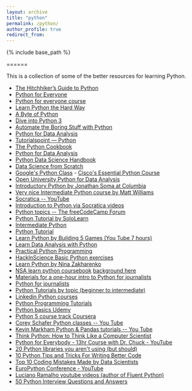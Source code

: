 ```yaml
---
layout: archive
title: "python"
permalink: /python/
author_profile: true
redirect_from:
---
```


{% include base_path %}

======

This is a collection of some of the better resources for learning Python.

- [The Hitchhiker’s Guide to Python](https://docs.python-guide.org/)
- [Python for Everyone](https://www.py4e.com/book)
- [Python for everyone course](https://www.py4e.com/lessons)
- [Learn Python the Hard Way](https://learnpythonthehardway.org/python3/)
- [A Byte of Python](https://python.swaroopch.com/)
- [Dive into Python 3](https://diveintopython3.net/index.html)
- [Automate the Boring Stuff with Python](https://automatetheboringstuff.com/)
- [Python for Data Analysis](https://github.com/Jffrank/Books/blob/master/Python%20for%20Data%20Analysis.%20Data%20Wrangling%20with%20Pandas%2C%20NumPy%2C%20and%20IPython%20(2017%2C%20O%E2%80%99Reilly).pdf)
- [Tutorialspoint — Python](https://www.tutorialspoint.com/pytho)
- [The Python Cookbook](https://d.cxcore.net/Python/Python_Cookbook_3rd_Edition.pdf)
- [Python for Data Analysis](http://bedford-computing.co.uk/learning/wp-content/uploads/2015/10/Python-for-Data-Analysis.pdf)
- [Python Data Science Handbook](https://jakevdp.github.io/PythonDataScienceHandbook/)
- [Data Science from Scratch](https://github.com/ab-anand/py-books/blob/master/Data%20Science%20from%20Scratch-%20First%20Principles%20with%20Python.pdf)
- [Google's Python Class](https://developers.google.com/edu/python/)
- [Cisco's Essential Python Course](https://www.netacad.com/portal/web/self-enroll/c/course-1078863)
- [Open University Python for Data Analysis](https://www.open.edu/openlearn/science-maths-technology/learn-code-data-analysis/content-section-overview?active-tab=description-tab)
- [Introductory Python by Jonathan Soma at Columbia](http://littlecolumns.com/learn/python/)
- [Very nice Intermediate Python course by Matt Williams](https://milliams.com/courses/intermediate_python/h)
- [Socratica -- YouTube](https://www.youtube.com/playlist?list=PLi01XoE8jYohWFPpC17Z-wWhPOSuh8Er-)
- [Introduction to Python via Socratica videos](https://www.jhanley.com/videolabs/Introduction-to-Python/#0)
- [Python topics -- The freeCodeCamp Forum](https://www.freecodecamp.org/news/search/?query=python)
- [Python Tutorial by SoloLearn](https://www.sololearn.com/Course/Python/)
- [Intermediate Python](https://book.pythontips.com/en/latest/)
- [Python Tutorial](https://www.tutorialspoint.com/python)
- [Learn Python by Building 5 Games (You Tube 7 hours)](https://www.youtube.com/watch?v=XGf2GcyHPhc)
- [Learn Data Analysis with Python](https://www.freecodecamp.org/news/learn-data-analysis-with-python-course/)
- [Practical Python Programming](https://dabeaz-course.github.io/practical-python/Notes/Contents.html)
- [HackInScience Basic Python exercises](https://www.hackinscience.org/exercises/)
- [Learn Python by Nina Zakharenko](https://www.learnpython.dev/02-introduction-to-python/)
- [NSA learn python coursebook](https://deeb.io/wrdprs/wp-content/uploads/2020/02/comp3321_red.pdf) [background here](https://dev.to/instantiator/learn-python-from-the-nsa-3d4o)
- [Materials for a one-hour intro to Python for journalists](https://github.com/ireapps/teaching-guide-python-101)
- [Python for journalists](https://datajournalism.com/watch/python-for-journalists)
- [Python Tutorials by topic (beginner to intermediate)](https://www.learnpython.org/)
- [Linkedin Python courses](https://www.linkedin.com/learning/search?keywords=python%20course)
- [Python Programming Tutorials](https://pythonprogramming.net/)
- [Python basics Udemy](https://www.udemy.com/python-core-and-advanced/?ranMID=39197&ranEAID=JVFxdTr9V80&ranSiteID=JVFxdTr9V80-3cVLGRfkxmcjk9GPSJIRtQ&LSNPUBID=JVFxdTr9V80)
- [Python 5 course track Coursera](https://www.coursera.org/specializations/python#courses)
- [Corey Schafer Python classes -- You Tube](https://www.youtube.com/channel/UCCezIgC97PvUuR4_gbFUs5g)
- [Kevin Markham Python & Pandas tutorials -- You Tube](https://www.youtube.com/user/dataschool)
- [Think Python: How to Think Like a Computer Scientist](https://greenteapress.com/wp/think-python-2e/)
- [Python for Everybody - 13hr Course with Dr. Chuck - YouTube](https://www.youtube.com/watch?v=8DvywoWv6fI)
- [20 Python libraries you aren't using (but should)](https://www.oreilly.com/learning/20-python-libraries-you-arent-using-but-should)
- [10 Python Tips and Tricks For Writing Better Code](https://www.youtube.com/watch?v=C-gEQdGVXbk)
- [Top 10 Coding Mistakes Made by Data Scientists](https://www.kdnuggets.com/2019/04/top-10-coding-mistakes-data-scientists.html)
- [EuroPython Conference - YouTube](https://www.youtube.com/user/PythonItalia/featured)
- [Luciano Ramalho youtube videos (author of Fluent Python)](https://www.youtube.com/results?search_query=luciano+ramalho)
- [50 Python Interview Questions and Answers](https://dev.to/educative/50-python-interview-questions-and-answers-nh2)
